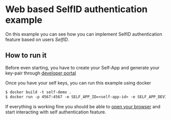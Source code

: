 # Web based SelfID authentication example

On this example you can see how you can implement SelfID authentication feature based on users *SelfID*.

## How to run it

Before even starting, you have to create your Self-App and generate your key-pair through [developer portal](https://developer.selfid.net/)

Once you have your self keys, you can run this example using docker
```dockerfile
$ docker build -t self-demo .
$ docker run -p 4567:4567 -e SELF_APP_ID=<self-app-id> -e SELF_APP_DEVICE_SECRET=<self-app-secret> self-demo
```  

If everything is working fine you should be able to [open your browser](http://localhost:4567) and start interacting with self authentication feature. 